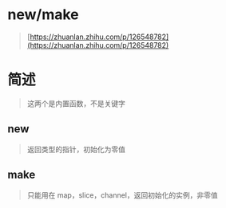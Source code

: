# new/make

> [https://zhuanlan.zhihu.com/p/126548782](https://zhuanlan.zhihu.com/p/126548782)

# 简述

> 这两个是内置函数，不是关键字

## new

> 返回类型的指针，初始化为零值

## make

> 只能用在 map，slice，channel，返回初始化的实例，非零值



